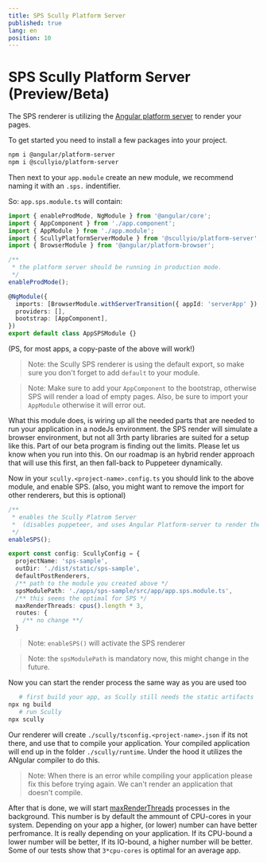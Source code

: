 ```yaml
---
title: SPS Scully Platform Server
published: true
lang: en
position: 10
---
```


# SPS Scully Platform Server (Preview/Beta)

The SPS renderer is utilizing the [Angular platform server](https://angular.io/api/platform-server) to render your pages.

To get started you need to install a few packages into your project.

```bash
npm i @angular/platform-server
npm i @scullyio/platform-server
```

Then next to your `app.module` create an new module, we recommend naming it with an `.sps.` indentifier.

So: `app.sps.module.ts` will contain:

```ts
import { enableProdMode, NgModule } from '@angular/core';
import { AppComponent } from './app.component';
import { AppModule } from './app.module';
import { ScullyPlatformServerModule } from '@scullyio/platform-server';
import { BrowserModule } from '@angular/platform-browser';

/**
 * the platform server should be running in production mode.
 */
enableProdMode();

@NgModule({
  imports: [BrowserModule.withServerTransition({ appId: 'serverApp' }), AppModule, ScullyPlatformServerModule],
  providers: [],
  bootstrap: [AppComponent],
})
export default class AppSPSModule {}
```

(PS, for most apps, a copy-paste of the above will work!)

> Note: the Scully SPS renderer is using the default export, so make sure you don't forget to add `default` to your module.

> Note: Make sure to add your `AppComponent` to the bootstrap, otherwise SPS will render a load of empty pages. Also, be sure to import your `AppModule` otherwise it will error out.

What this module does, is wiring up all the needed parts that are needed to run your application in a nodeJs environment. the SPS render will simulate a browser environment, but not all 3rth party libraries are suited for a setup like this. Part of our beta program is finding out the limits. Please let us know when you run into this.
On our roadmap is an hybrid render approach that will use this first, an then fall-back to Puppeteer dynamically.

Now in your `scully.<project-name>.config.ts` you should link to the above module, and enable SPS. (also, you might want to remove the import for other renderers, but this is optional)

```ts
/**
 * enables the Scully Platrom Server
 *  (disables puppeteer, and uses Angular Platform-server to render the pages )
 */
enableSPS();

export const config: ScullyConfig = {
  projectName: 'sps-sample',
  outDir: './dist/static/sps-sample',
  defaultPostRenderers,
  /** path to the module you created above */
  spsModulePath: './apps/sps-sample/src/app/app.sps.module.ts',
  /** this seems the optimal for SPS */
  maxRenderThreads: cpus().length * 3,
  routes: {
    /** no change **/
  }
```

> Note: `enableSPS()` will activate the SPS renderer

> Note: the `spsModulePath` is mandatory now, this might change in the future.

Now you can start the render process the same way as you are used too

```bash
   # first build your app, as Scully still needs the static artifacts
npx ng build
   # run Scully
npx scully
```

Our renderer will create `./scully/tsconfig.<project-name>.json` if its not there, and use that to compile your application. Your compiled application will end up in the folder `./scully/runtime`. Under the hood it utilizes the ANgular compiler to do this.

> Note: When there is an error while compiling your application please fix this before trying again. We can't render an application that doesn't compile.

After that is done, we will start [maxRenderThreads](/docs/Reference/config.md) processes in the background. This number is by default the ammount of CPU-cores in your system. Depending on your app a higher, (or lower) number can have better perfromance. It is really depending on your application. If its CPU-bound a lower number will be better, If its IO-bound, a higher number will be better. Some of our tests show that `3*cpu-cores` is optimal for an average app.
